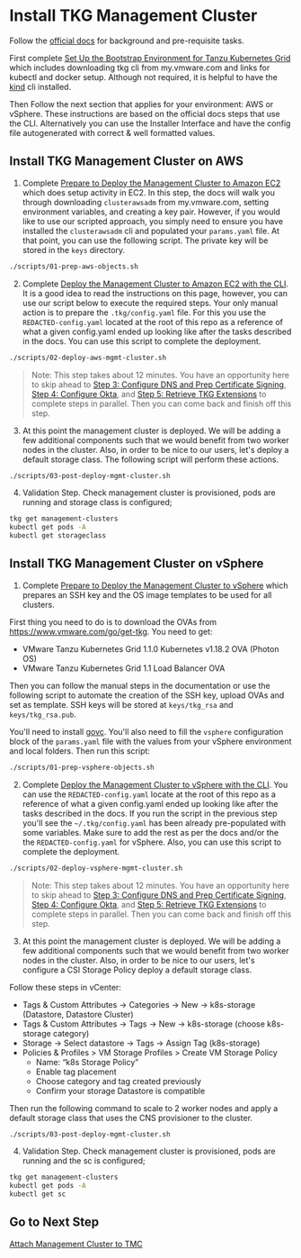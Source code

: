 # Install TKG Management Cluster

Follow the [official docs](https://docs.vmware.com/en/VMware-Tanzu-Kubernetes-Grid/1.1/vmware-tanzu-kubernetes-grid-11/GUID-index.html) for background and pre-requisite tasks.

First complete [Set Up the Bootstrap Environment for Tanzu Kubernetes Grid](https://docs.vmware.com/en/VMware-Tanzu-Kubernetes-Grid/1.1/vmware-tanzu-kubernetes-grid-11/GUID-install-tkg-set-up-tkg.html) which includes downloading tkg cli from my.vmware.com and links for kubectl and docker setup.  Although not required, it is helpful to have the [kind](https://github.com/kubernetes-sigs/kind) cli installed.

Then Follow the next section that applies for your environment: AWS or vSphere. These instructions are based on the official docs steps that use the CLI. Alternatively you can use the Installer Interface and have the config file autogenerated with correct & well formatted values.

## Install TKG Management Cluster on AWS

1. Complete [Prepare to Deploy the Management Cluster to Amazon EC2](https://docs.vmware.com/en/VMware-Tanzu-Kubernetes-Grid/1.1/vmware-tanzu-kubernetes-grid-11/GUID-install-tkg-aws.html) which does setup activity in EC2. In this step, the docs will walk you through downloading `clusterawsadm` from my.vmware.com, setting environment variables, and creating a key pair.  However, if you would like to use our scripted approach, you simply need to ensure you have installed the `clusterawsadm` cli and populated your `params.yaml` file.  At that point, you can use the following script.  The private key will be stored in the `keys` directory.

```bash
./scripts/01-prep-aws-objects.sh
```

2. Complete [Deploy the Management Cluster to Amazon EC2 with the CLI](https://docs.vmware.com/en/VMware-Tanzu-Kubernetes-Grid/1.1/vmware-tanzu-kubernetes-grid-11/GUID-install-tkg-aws-cli.html). It is a good idea to read the instructions on this page, however, you can use our script below to execute the required steps.  Your only manual action is to prepare the `.tkg/config.yaml` file.  For this you use the `REDACTED-config.yaml` located at the root of this repo as a reference of what a given config.yaml ended up looking like after the tasks described in the docs.  You can use this script to complete the deployment.

```bash
./scripts/02-deploy-aws-mgmt-cluster.sh
```

>Note: This step takes about 12 minutes.  You have an opportunity here to skip ahead to [Step 3: Configure DNS and Prep Certificate Signing](03_dns_certs_mgmt.md), [Step 4: Configure Okta](04_okta_mgmt.md), and [Step 5: Retrieve TKG Extensions](05_extensions_mgmt.md) to complete steps in parallel.  Then you can come back and finish off this step.

3. At this point the management cluster is deployed.  We will be adding a few additional components such that we would benefit from two worker nodes in the cluster.  Also, in order to be nice to our users, let's deploy a default storage class.  The following script will perform these actions.

```bash
./scripts/03-post-deploy-mgmt-cluster.sh
```

4. Validation Step. Check management cluster is provisioned, pods are running and storage class is configured;

```bash
tkg get management-clusters
kubectl get pods -A
kubectl get storageclass
```

## Install TKG Management Cluster on vSphere

1. Complete [Prepare to Deploy the Management Cluster to vSphere](https://docs.vmware.com/en/VMware-Tanzu-Kubernetes-Grid/1.1/vmware-tanzu-kubernetes-grid-11/GUID-install-tkg-vsphere.html) which prepares an SSH key and the OS image templates to be used for all clusters.

First thing you need to do is to download the OVAs from https://www.vmware.com/go/get-tkg. You need to get:
- VMware Tanzu Kubernetes Grid 1.1.0 Kubernetes v1.18.2 OVA (Photon OS)
- VMware Tanzu Kubernetes Grid 1.1 Load Balancer OVA

Then you can follow the manual steps in the documentation or use the following script to automate the creation of the SSH key, upload OVAs and set as template. SSH keys will be stored at `keys/tkg_rsa` and `keys/tkg_rsa.pub`.

You'll need to install [govc](https://github.com/vmware/govmomi/tree/master/govc#installation). You'll also need to fill the `vsphere` configuration block of the `params.yaml` file with the values from your vSphere environment and local folders. Then run this script:

```bash
./scripts/01-prep-vsphere-objects.sh
```

2. Complete [Deploy the Management Cluster to vSphere with the CLI](https://docs.vmware.com/en/VMware-Tanzu-Kubernetes-Grid/1.1/vmware-tanzu-kubernetes-grid-11/GUID-install-tkg-vsphere-cli.html).
You can use the `REDACTED-config.yaml` locate at the root of this repo as a reference of what a given config.yaml ended up looking like after the tasks described in the docs. If you run the script in the previous step you'll see the `~/.tkg/config.yaml` has been already pre-populated with some variables. Make sure to add the rest as per the docs and/or the the `REDACTED-config.yaml` for vSphere. Also, you can use this script to complete the deployment.

```bash
./scripts/02-deploy-vsphere-mgmt-cluster.sh
```

>Note: This step takes about 12 minutes.  You have an opportunity here to skip ahead to [Step 3: Configure DNS and Prep Certificate Signing](03_dns_certs_mgmt.md), [Step 4: Configure Okta](04_okta_mgmt.md), and [Step 5: Retrieve TKG Extensions](05_extensions_mgmt.md) to complete steps in parallel.  Then you can come back and finish off this step.

3. At this point the management cluster is deployed.  We will be adding a few additional components such that we would benefit from two worker nodes in the cluster.  Also, in order to be nice to our users, let's configure a CSI Storage Policy deploy a default storage class.

Follow these steps in vCenter:
- Tags & Custom Attributes -> Categories -> New -> k8s-storage (Datastore, Datastore Cluster)
- Tags & Custom Attributes -> Tags -> New -> k8s-storage (choose k8s-storage category)
- Storage -> Select datastore -> Tags -> Assign Tag (k8s-storage)
- Policies & Profiles > VM Storage Profiles > Create VM Storage Policy
  - Name: “k8s Storage Policy”
  - Enable tag placement
  - Choose category and tag created previously
  - Confirm your storage Datastore is compatible

Then run the following command to scale to 2 worker nodes and apply a default storage class that uses the CNS provisioner to the cluster.

```bash
./scripts/03-post-deploy-mgmt-cluster.sh
```

4. Validation Step. Check management cluster is provisioned, pods are running and the sc is configured;

```bash
tkg get management-clusters
kubectl get pods -A
kubectl get sc
```

## Go to Next Step

[Attach Management Cluster to TMC](02_attach_tmc_mgmt.md)
